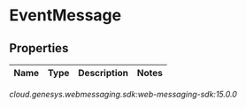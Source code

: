 # EventMessage


## Properties

| Name | Type | Description | Notes |
| ------------ | ------------- | ------------- | ------------- |




_cloud.genesys.webmessaging.sdk:web-messaging-sdk:15.0.0_

